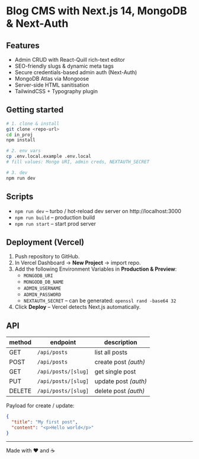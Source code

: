# Blog CMS with Next.js 14, MongoDB & Next-Auth

## Features
* Admin CRUD with React-Quill rich-text editor
* SEO-friendly slugs & dynamic meta tags
* Secure credentials-based admin auth (Next-Auth)
* MongoDB Atlas via Mongoose
* Server-side HTML sanitisation
* TailwindCSS + Typography plugin

## Getting started
```bash
# 1. clone & install
git clone <repo-url>
cd in_proj
npm install

# 2. env vars
cp .env.local.example .env.local
# fill values: Mongo URI, admin creds, NEXTAUTH_SECRET

# 3. dev
npm run dev
```

## Scripts
* `npm run dev` – turbo / hot-reload dev server on http://localhost:3000
* `npm run build` – production build
* `npm run start` – start prod server

## Deployment (Vercel)
1. Push repository to GitHub.
2. In Vercel Dashboard → **New Project** → import repo.
3. Add the following Environment Variables in **Production & Preview**:
   * `MONGODB_URI`
   * `MONGODB_DB_NAME`
   * `ADMIN_USERNAME`
   * `ADMIN_PASSWORD`
   * `NEXTAUTH_SECRET` – can be generated: `openssl rand -base64 32`
4. Click **Deploy** – Vercel detects Next.js automatically.

## API
| method | endpoint | description |
| ------ | -------- | ----------- |
| GET | `/api/posts` | list all posts |
| POST | `/api/posts` | create post *(auth)* |
| GET | `/api/posts/[slug]` | get single post |
| PUT | `/api/posts/[slug]` | update post *(auth)* |
| DELETE | `/api/posts/[slug]` | delete post *(auth)* |

Payload for create / update:
```json
{
  "title": "My first post",
  "content": "<p>Hello world</p>"
}
```

---
Made with ❤️ and ☕
